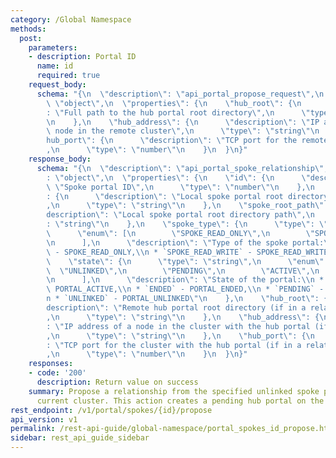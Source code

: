 ```yaml
---
category: /Global Namespace
methods:
  post:
    parameters:
    - description: Portal ID
      name: id
      required: true
    request_body:
      schema: "{\n  \"description\": \"api_portal_propose_request\",\n  \"type\":\
        \ \"object\",\n  \"properties\": {\n    \"hub_root\": {\n      \"description\"\
        : \"Full path to the hub portal root directory\",\n      \"type\": \"string\"\
        \n    },\n    \"hub_address\": {\n      \"description\": \"IP address of a\
        \ node in the remote cluster\",\n      \"type\": \"string\"\n    },\n    \"\
        hub_port\": {\n      \"description\": \"TCP port for the remote cluster\"\
        ,\n      \"type\": \"number\"\n    }\n  }\n}"
    response_body:
      schema: "{\n  \"description\": \"api_portal_spoke_relationship\",\n  \"type\"\
        : \"object\",\n  \"properties\": {\n    \"id\": {\n      \"description\":\
        \ \"Spoke portal ID\",\n      \"type\": \"number\"\n    },\n    \"spoke_root\"\
        : {\n      \"description\": \"Local spoke portal root directory file ID\"\
        ,\n      \"type\": \"string\"\n    },\n    \"spoke_root_path\": {\n      \"\
        description\": \"Local spoke portal root directory path\",\n      \"type\"\
        : \"string\"\n    },\n    \"spoke_type\": {\n      \"type\": \"string\",\n\
        \      \"enum\": [\n        \"SPOKE_READ_ONLY\",\n        \"SPOKE_READ_WRITE\"\
        \n      ],\n      \"description\": \"Type of the spoke portal:\\n * `SPOKE_READ_ONLY`\
        \ - SPOKE_READ_ONLY,\\n * `SPOKE_READ_WRITE` - SPOKE_READ_WRITE\"\n    },\n\
        \    \"state\": {\n      \"type\": \"string\",\n      \"enum\": [\n      \
        \  \"UNLINKED\",\n        \"PENDING\",\n        \"ACTIVE\",\n        \"ENDED\"\
        \n      ],\n      \"description\": \"State of the portal:\\n * `ACTIVE` -\
        \ PORTAL_ACTIVE,\\n * `ENDED` - PORTAL_ENDED,\\n * `PENDING` - PORTAL_PENDING,\\\
        n * `UNLINKED` - PORTAL_UNLINKED\"\n    },\n    \"hub_root\": {\n      \"\
        description\": \"Remote hub portal root directory (if in a relationship)\"\
        ,\n      \"type\": \"string\"\n    },\n    \"hub_address\": {\n      \"description\"\
        : \"IP address of a node in the cluster with the hub portal (if in a relationship)\"\
        ,\n      \"type\": \"string\"\n    },\n    \"hub_port\": {\n      \"description\"\
        : \"TCP port for the cluster with the hub portal (if in a relationship)\"\
        ,\n      \"type\": \"number\"\n    }\n  }\n}"
    responses:
    - code: '200'
      description: Return value on success
    summary: Propose a relationship from the specified unlinked spoke portal on the
      current cluster. This action creates a pending hub portal on the specified cluster.
rest_endpoint: /v1/portal/spokes/{id}/propose
api_version: v1
permalink: /rest-api-guide/global-namespace/portal_spokes_id_propose.html
sidebar: rest_api_guide_sidebar
---
```

